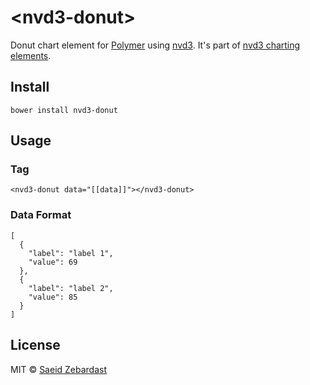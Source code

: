 # &lt;nvd3-donut&gt;

Donut chart element for [Polymer](https://www.polymer-project.org) using [nvd3](http://nvd3.org/). It's part of [nvd3 charting elements](https://github.com/saeidzebardast/nvd3-elements).

## Install

```
bower install nvd3-donut
```

## Usage

### Tag

```
<nvd3-donut data="[[data]]"></nvd3-donut>
```

### Data Format

```
[
  {
    "label": "label 1",
    "value": 69
  },
  {
    "label": "label 2",
    "value": 85
  }
]
```

## License

MIT © [Saeid Zebardast](http://zebardast.com)
